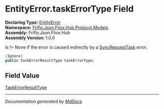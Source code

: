 ﻿<!--  
  <auto-generated>   
    The contents of this file were generated by a tool.  
    Changes to this file may be list if the file is regenerated  
  </auto-generated>   
-->

# EntityError.taskErrorType Field

**Declaring Type:** [EntityError](../index.md)  
**Namespace:** [Friflo.Json.Fliox.Hub.Protocol.Models](../../index.md)  
**Assembly:** Friflo.Json.Fliox.Hub  
**Assembly Version:** 1.0.0

Is \!\= None if the error is caused indirectly by a [SyncRequestTask](../../../Tasks/SyncRequestTask/index.md) error.

```csharp
[Ignore]
public TaskErrorResultType taskErrorType;
```

## Field Value

[TaskErrorResultType](../../../Tasks/TaskErrorResultType/index.md)

___

*Documentation generated by [MdDocs](https://github.com/ap0llo/mddocs)*
